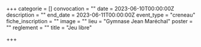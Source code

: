 +++
categorie = []
convocation = ""
date = 2023-06-10T00:00:00Z
description = ""
end_date = 2023-06-11T00:00:00Z
event_type = "creneau"
fiche_inscription = ""
image = ""
lieu = "Gymnase Jean Maréchal"
poster = ""
reglement = ""
title = "Jeu libre"

+++
        